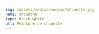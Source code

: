 ```yaml
---
img: /assets/medias/medium/chouette.jpg
name: chouette
type: black-white
alt: Peinture de chouette
---
```

